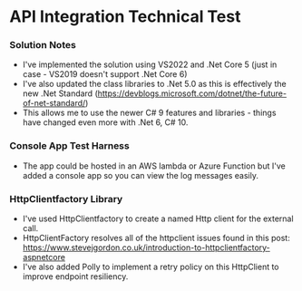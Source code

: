 # API Integration Technical Test


### Solution Notes ###

* I've implemented the solution using VS2022 and .Net Core 5 (just in case - VS2019 doesn't support .Net Core 6)
* I've also updated the class libraries to .Net 5.0 as this is effectively the new .Net Standard (https://devblogs.microsoft.com/dotnet/the-future-of-net-standard/)
* This allows me to use the newer C# 9 features and libraries - things have changed even more with .Net 6, C# 10.


### Console App Test Harness ###
* The app could be hosted in an AWS lambda or Azure Function but I've added a console app so you can view the log messages easily.


### HttpClientfactory Library ###

* I've used HttpClientfactory to create a named Http client for the external call. 
* HttpClientFactory resolves all of the httpclient issues found in this post: https://www.stevejgordon.co.uk/introduction-to-httpclientfactory-aspnetcore
* I've also added Polly to implement a retry policy on this HttpClient to improve endpoint resiliency.

